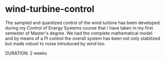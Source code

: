 # wind-turbine-control
The sampled and quantized control of the wind turbine has been developed during my Control of Energy Systems course that I have taken in my first semester of Master's degree. We had the complete mathematical model and by means of a PI control the overall system has been not only stabilized but made robust to noise introduced by wind too.

DURATION: 2 weeks
